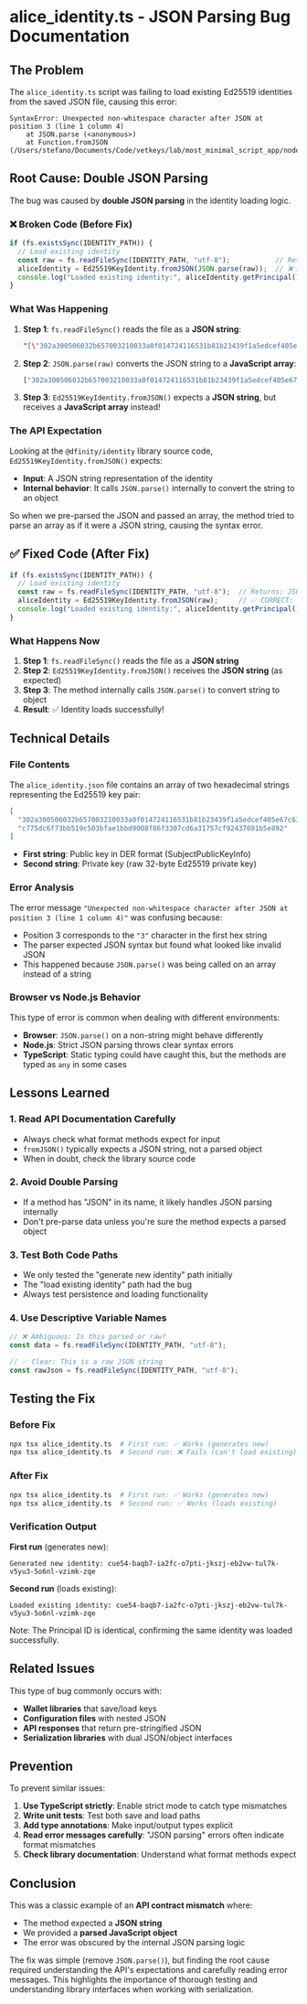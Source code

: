 # alice_identity.ts - JSON Parsing Bug Documentation

## The Problem

The `alice_identity.ts` script was failing to load existing Ed25519 identities from the saved JSON file, causing this error:

```
SyntaxError: Unexpected non-whitespace character after JSON at position 3 (line 1 column 4)
    at JSON.parse (<anonymous>)
    at Function.fromJSON (/Users/stefano/Documents/Code/vetkeys/lab/most_minimal_script_app/node_modules/@dfinity/identity/src/identity/ed25519.ts:144:25)
```

## Root Cause: Double JSON Parsing

The bug was caused by **double JSON parsing** in the identity loading logic.

### ❌ Broken Code (Before Fix)

```typescript
if (fs.existsSync(IDENTITY_PATH)) {
  // Load existing identity
  const raw = fs.readFileSync(IDENTITY_PATH, "utf-8");           // Returns: JSON string
  aliceIdentity = Ed25519KeyIdentity.fromJSON(JSON.parse(raw));  // ❌ DOUBLE PARSING!
  console.log("Loaded existing identity:", aliceIdentity.getPrincipal().toText());
}
```

### What Was Happening

1. **Step 1**: `fs.readFileSync()` reads the file as a **JSON string**:
   ```json
   "[\"302a300506032b657003210033a0f014724116531b81b23439f1a5edcef405e67c6137e75f0d21fa13a7bfb2\",\"c775dc6f73bb519c503bfae1bbd9008f86f3307cd6a31757cf92437081b5e892\"]"
   ```

2. **Step 2**: `JSON.parse(raw)` converts the JSON string to a **JavaScript array**:
   ```javascript
   ["302a300506032b657003210033a0f014724116531b81b23439f1a5edcef405e67c6137e75f0d21fa13a7bfb2", "c775dc6f73bb519c503bfae1bbd9008f86f3307cd6a31757cf92437081b5e892"]
   ```

3. **Step 3**: `Ed25519KeyIdentity.fromJSON()` expects a **JSON string**, but receives a **JavaScript array** instead!

### The API Expectation

Looking at the `@dfinity/identity` library source code, `Ed25519KeyIdentity.fromJSON()` expects:
- **Input**: A JSON string representation of the identity
- **Internal behavior**: It calls `JSON.parse()` internally to convert the string to an object

So when we pre-parsed the JSON and passed an array, the method tried to parse an array as if it were a JSON string, causing the syntax error.

## ✅ Fixed Code (After Fix)

```typescript
if (fs.existsSync(IDENTITY_PATH)) {
  // Load existing identity
  const raw = fs.readFileSync(IDENTITY_PATH, "utf-8");  // Returns: JSON string
  aliceIdentity = Ed25519KeyIdentity.fromJSON(raw);     // ✅ CORRECT: Pass JSON string directly
  console.log("Loaded existing identity:", aliceIdentity.getPrincipal().toText());
}
```

### What Happens Now

1. **Step 1**: `fs.readFileSync()` reads the file as a **JSON string**
2. **Step 2**: `Ed25519KeyIdentity.fromJSON()` receives the **JSON string** (as expected)
3. **Step 3**: The method internally calls `JSON.parse()` to convert string to object
4. **Result**: ✅ Identity loads successfully!

## Technical Details

### File Contents

The `alice_identity.json` file contains an array of two hexadecimal strings representing the Ed25519 key pair:

```json
[
  "302a300506032b657003210033a0f014724116531b81b23439f1a5edcef405e67c6137e75f0d21fa13a7bfb2",
  "c775dc6f73bb519c503bfae1bbd9008f86f3307cd6a31757cf92437081b5e892"
]
```

- **First string**: Public key in DER format (SubjectPublicKeyInfo)
- **Second string**: Private key (raw 32-byte Ed25519 private key)

### Error Analysis

The error message `"Unexpected non-whitespace character after JSON at position 3 (line 1 column 4)"` was confusing because:

- Position 3 corresponds to the `"3"` character in the first hex string
- The parser expected JSON syntax but found what looked like invalid JSON
- This happened because `JSON.parse()` was being called on an array instead of a string

### Browser vs Node.js Behavior

This type of error is common when dealing with different environments:
- **Browser**: `JSON.parse()` on a non-string might behave differently
- **Node.js**: Strict JSON parsing throws clear syntax errors
- **TypeScript**: Static typing could have caught this, but the methods are typed as `any` in some cases

## Lessons Learned

### 1. **Read API Documentation Carefully**
- Always check what format methods expect for input
- `fromJSON()` typically expects a JSON string, not a parsed object
- When in doubt, check the library source code

### 2. **Avoid Double Parsing**
- If a method has "JSON" in its name, it likely handles JSON parsing internally
- Don't pre-parse data unless you're sure the method expects a parsed object

### 3. **Test Both Code Paths**
- We only tested the "generate new identity" path initially
- The "load existing identity" path had the bug
- Always test persistence and loading functionality

### 4. **Use Descriptive Variable Names**
```typescript
// ❌ Ambiguous: Is this parsed or raw?
const data = fs.readFileSync(IDENTITY_PATH, "utf-8");

// ✅ Clear: This is a raw JSON string
const rawJson = fs.readFileSync(IDENTITY_PATH, "utf-8");
```

## Testing the Fix

### Before Fix
```bash
npx tsx alice_identity.ts  # First run: ✅ Works (generates new)
npx tsx alice_identity.ts  # Second run: ❌ Fails (can't load existing)
```

### After Fix
```bash
npx tsx alice_identity.ts  # First run: ✅ Works (generates new)
npx tsx alice_identity.ts  # Second run: ✅ Works (loads existing)
```

### Verification Output

**First run** (generates new):
```
Generated new identity: cue54-baqb7-ia2fc-o7pti-jkszj-eb2vw-tul7k-v5yu3-5o6nl-vzimk-zqe
```

**Second run** (loads existing):
```
Loaded existing identity: cue54-baqb7-ia2fc-o7pti-jkszj-eb2vw-tul7k-v5yu3-5o6nl-vzimk-zqe
```

Note: The Principal ID is identical, confirming the same identity was loaded successfully.

## Related Issues

This type of bug commonly occurs with:
- **Wallet libraries** that save/load keys
- **Configuration files** with nested JSON
- **API responses** that return pre-stringified JSON
- **Serialization libraries** with dual JSON/object interfaces

## Prevention

To prevent similar issues:

1. **Use TypeScript strictly**: Enable strict mode to catch type mismatches
2. **Write unit tests**: Test both save and load paths
3. **Add type annotations**: Make input/output types explicit
4. **Read error messages carefully**: "JSON parsing" errors often indicate format mismatches
5. **Check library documentation**: Understand what format methods expect

## Conclusion

This was a classic example of an **API contract mismatch** where:
- The method expected a **JSON string**
- We provided a **parsed JavaScript object**
- The error was obscured by the internal JSON parsing logic

The fix was simple (remove `JSON.parse()`), but finding the root cause required understanding the API's expectations and carefully reading error messages. This highlights the importance of thorough testing and understanding library interfaces when working with serialization. 